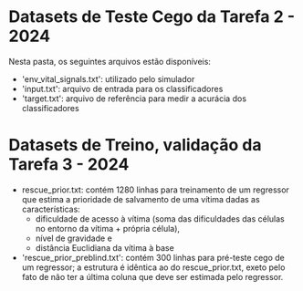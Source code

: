 # Datasets de Teste Cego da Tarefa 2 - 2024 
Nesta pasta, os seguintes arquivos estão disponíveis:
- 'env_vital_signals.txt': utilizado pelo simulador
- 'input.txt': arquivo de entrada para os classificadores
- 'target.txt': arquivo de referência para medir a acurácia dos classificadores

# Datasets de Treino, validação da Tarefa 3 - 2024
- rescue_prior.txt: contém 1280 linhas para treinamento de um regressor que estima a prioridade de salvamento de uma vítima dadas as características:
  - dificuldade de acesso à vítima (soma das dificuldades das células no entorno da vítima + própria célula),
  - nível de gravidade e
  - distância Euclidiana da vítima à base
- 'rescue_prior_preblind.txt': contém 300 linhas para pré-teste cego de um regressor; a estrutura é idêntica ao do rescue_prior.txt, exeto pelo fato de não ter a última coluna que deve ser estimada pelo regressor.
